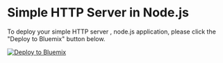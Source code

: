 # Simple HTTP Server in Node.js
To deploy your simple HTTP server , node.js application, please click the "Deploy to Bluemix" button below.

[![Deploy to Bluemix](https://bluemix.net/deploy/button.png)](https://bluemix.net/deploy?repository=https://github.com/snippet-java/NodeJS_Intro_Ex1_SimpleHTTPServer)